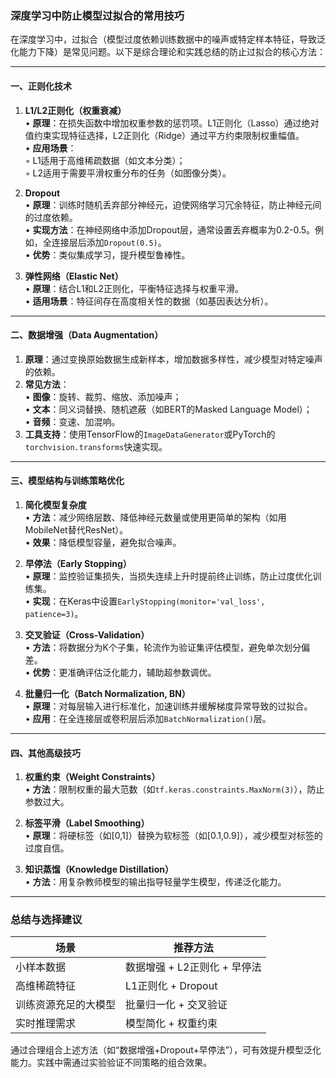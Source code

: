 ### 深度学习中防止模型过拟合的常用技巧

在深度学习中，过拟合（模型过度依赖训练数据中的噪声或特定样本特征，导致泛化能力下降）是常见问题。以下是综合理论和实践总结的防止过拟合的核心方法：

---

#### **一、正则化技术**
1. **L1/L2正则化（权重衰减）**  
   • **原理**：在损失函数中增加权重参数的惩罚项。L1正则化（Lasso）通过绝对值约束实现特征选择，L2正则化（Ridge）通过平方约束限制权重幅值。  
   • **应用场景**：  
     ◦ L1适用于高维稀疏数据（如文本分类）；  
     ◦ L2适用于需要平滑权重分布的任务（如图像分类）。  

2. **Dropout**  
   • **原理**：训练时随机丢弃部分神经元，迫使网络学习冗余特征，防止神经元间的过度依赖。  
   • **实现方法**：在神经网络中添加Dropout层，通常设置丢弃概率为0.2-0.5。例如，全连接层后添加`Dropout(0.5)`。  
   • **优势**：类似集成学习，提升模型鲁棒性。

3. **弹性网络（Elastic Net）**  
   • **原理**：结合L1和L2正则化，平衡特征选择与权重平滑。  
   • **适用场景**：特征间存在高度相关性的数据（如基因表达分析）。

---

#### **二、数据增强（Data Augmentation）**
1. **原理**：通过变换原始数据生成新样本，增加数据多样性，减少模型对特定噪声的依赖。  
2. **常见方法**：  
   • **图像**：旋转、裁剪、缩放、添加噪声；  
   • **文本**：同义词替换、随机遮蔽（如BERT的Masked Language Model）；  
   • **音频**：变速、加混响。  
3. **工具支持**：使用TensorFlow的`ImageDataGenerator`或PyTorch的`torchvision.transforms`快速实现。

---

#### **三、模型结构与训练策略优化**
1. **简化模型复杂度**  
   • **方法**：减少网络层数、降低神经元数量或使用更简单的架构（如用MobileNet替代ResNet）。  
   • **效果**：降低模型容量，避免拟合噪声。

2. **早停法（Early Stopping）**  
   • **原理**：监控验证集损失，当损失连续上升时提前终止训练，防止过度优化训练集。  
   • **实现**：在Keras中设置`EarlyStopping(monitor='val_loss', patience=3)`。

3. **交叉验证（Cross-Validation）**  
   • **方法**：将数据分为K个子集，轮流作为验证集评估模型，避免单次划分偏差。  
   • **优势**：更准确评估泛化能力，辅助超参数调优。

4. **批量归一化（Batch Normalization, BN）**  
   • **原理**：对每层输入进行标准化，加速训练并缓解梯度异常导致的过拟合。  
   • **应用**：在全连接层或卷积层后添加`BatchNormalization()`层。

---

#### **四、其他高级技巧**
1. **权重约束（Weight Constraints）**  
   • **方法**：限制权重的最大范数（如`tf.keras.constraints.MaxNorm(3)`），防止参数过大。  

2. **标签平滑（Label Smoothing）**  
   • **原理**：将硬标签（如[0,1]）替换为软标签（如[0.1,0.9]），减少模型对标签的过度自信。  

3. **知识蒸馏（Knowledge Distillation）**  
   • **方法**：用复杂教师模型的输出指导轻量学生模型，传递泛化能力。

---

### **总结与选择建议**
| **场景**             | **推荐方法**                 |
| -------------------- | ---------------------------- |
| 小样本数据           | 数据增强 + L2正则化 + 早停法 |
| 高维稀疏特征         | L1正则化 + Dropout           |
| 训练资源充足的大模型 | 批量归一化 + 交叉验证        |
| 实时推理需求         | 模型简化 + 权重约束          |

通过合理组合上述方法（如“数据增强+Dropout+早停法”），可有效提升模型泛化能力。实践中需通过实验验证不同策略的组合效果。